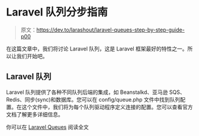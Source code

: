 # Laravel 队列分步指南

> 原文：<https://dev.to/larashout/laravel-queues-step-by-step-guide-p00>

在这篇文章中，我们将讨论 Laravel 队列，这是 Laravel 框架最好的特性之一。所以让我们开始吧。

## Laravel 队列

Laravel 队列提供了各种不同队列后端的集成，如 Beanstalkd、亚马逊 SQS、Redis、同步(sync)和数据库。您可以在 config/queue.php 文件中找到队列配置。在这个文件中，我们将为每个队列驱动程序定义连接的配置。您可以查看官方文档了解更多详细信息。

你可以在 [Laravel Queues](https://www.larashout.com/laravel-queues-step-by-step-guide) 阅读全文